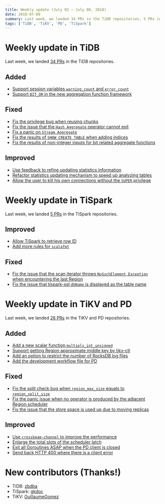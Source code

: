 ```yaml
---
title: Weekly update (July 02 ~ July 08, 2018)
date: 2018-07-09
summary: Last week, we landed 34 PRs in the TiDB repositories, 5 PRs in the TiSpark repositories, and 26 PRs in the TiKV and PD repositories.
tags: ['TiDB', 'TiKV', 'PD', 'TiSpark']
---
```


# Weekly update in TiDB

Last week, we landed [34 PRs](https://github.com/pingcap/tidb/pulls?utf8=%E2%9C%93&q=is%3Apr+is%3Amerged+merged%3A2018-07-02..2018-07-08) in the TiDB repositories.

## Added

- [Support session variables `warning_count` and `error_count`](https://github.com/pingcap/tidb/pull/6945)
- [Support `BIT_OR` in the new aggregation function framework](https://github.com/pingcap/tidb/pull/6975)

## Fixed

- [Fix the privilege bug when reusing chunks](https://github.com/pingcap/tidb/pull/6976)
- [Fix the issue that the `Hash Aggregate` operator cannot exit](https://github.com/pingcap/tidb/pull/6982)
- [Fix a panic on `Stream Aggregate`](https://github.com/pingcap/tidb/pull/6984)
- [Fix the results of `SHOW CREATE TABLE` when adding indices](https://github.com/pingcap/tidb/pull/6993)
- [Fix the results of non-integer inputs for bit related aggregate functions](https://github.com/pingcap/tidb/pull/6994)

## Improved

- [Use feedback to refine updating statistics information](https://github.com/pingcap/tidb/pull/6796)
- [Refactor statistics updating mechanism to speed up analyzing tables](https://github.com/pingcap/tidb/pull/6901)
- [Allow the user to kill his own connections without the `SUPER` privilege](https://github.com/pingcap/tidb/pull/6954)

# Weekly update in TiSpark

Last week, we landed [5 PRs](https://github.com/pingcap/tispark/pulls?utf8=%E2%9C%93&q=is%3Apr+is%3Amerged+merged%3A2018-07-02..2018-07-08) in the TiSpark repositories.

## Improved

- [Allow TiSpark to retrieve row ID](https://github.com/pingcap/tispark/pull/367)
- [Add more rules for `scalafmt`](https://github.com/pingcap/tispark/pull/386)

## Fixed

- [Fix the issue that the scan iterator throws `NoSuchElement Exception` when encountering the last Region](https://github.com/pingcap/tispark/pull/383)
- [Fix the issue that tispark-sql `dbName` is displayed as the table name](https://github.com/pingcap/tispark/pull/379)

# Weekly update in TiKV and PD

Last week, we landed [26 PRs](https://github.com/search?p=1&q=repo%3Apingcap%2Ftikv+repo%3Apingcap%2Fpd+is%3Apr+is%3Amerged+merged%3A2018-07-02..2018-07-08&type=Issues&utf8=%E2%9C%93) in the TiKV and PD repositories.

## Added

- [Add a new scalar function `multiply_int_unsigned`](https://github.com/pingcap/tikv/pull/3277)
- [Support getting Region approximate middle key by tikv-ctl](https://github.com/pingcap/tikv/pull/3260)
- [Add an option to restrict the number of RocksDB log files](https://github.com/pingcap/tikv/pull/3259)
- [Add the development workflow file for PD](https://github.com/pingcap/pd/pull/1141)

## Fixed

- [Fix the split check bug when `region_max_size` equals to `region_split_size`](https://github.com/pingcap/tikv/pull/3274)
- [Fix the panic issue when no operator is produced by the adjacent Region scheduler](https://github.com/pingcap/pd/pull/1139)
- [Fix the issue that the store space is used up due to moving replicas](https://github.com/pingcap/pd/pull/1138)

## Improved

- [Use `crossbeam-channel` to improve the performance](https://github.com/pingcap/tikv/pull/3278)
- [Enlarge the total slots of the scheduler latch](https://github.com/pingcap/tikv/pull/3283)
- [Exit all Goroutines ASAP when the PD client is closed](https://github.com/pingcap/pd/pull/1135)
- [Send back HTTP 400 where there is a client error](https://github.com/pingcap/pd/pull/1131)

# New contributors (Thanks!)

- TiDB: [zbdba](https://github.com/zbdba)
- TiSpark: [gkdoc](https://github.com/gkdoc)
- TiKV: [GuillaumeGomez](https://github.com/GuillaumeGomez)